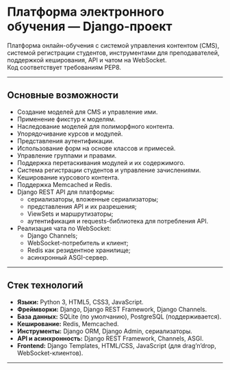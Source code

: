 # Платформа электронного обучения — Django-проект

Платформа онлайн-обучения с системой управления контентом (CMS), системой регистрации студентов, инструментами для преподавателей, поддержкой кеширования, API и чатом на WebSocket.  
Код соответствует требованиям PEP8.

---

## Основные возможности

- Создание моделей для CMS и управление ими.
- Применение фикстур к моделям.
- Наследование моделей для полиморфного контента.
- Упорядочивание курсов и модулей.
- Представления аутентификации.
- Использование форм на основе классов и примесей.
- Управление группами и правами.
- Поддержка перетаскивания модулей и их содержимого.
- Система регистрации студентов и управление зачислениями.
- Кеширование курсового контента.
- Поддержка Memcached и Redis.
- Django REST API для платформы:
  - сериализаторы, вложенные сериализаторы;
  - представления API и их разрешения;
  - ViewSets и маршрутизаторы;
  - аутентификация и requests-библиотека для потребления API.
- Реализация чата по WebSocket:
  - Django Channels;
  - WebSocket-потребитель и клиент;
  - Redis как резидентное хранилище;
  - асинхронный ASGI-сервер.

---

## Стек технологий

- **Языки:** Python 3, HTML5, CSS3, JavaScript.
- **Фреймворки:** Django, Django REST Framework, Django Channels.
- **База данных:** SQLite (по умолчанию), PostgreSQL (поддерживается).
- **Кеширование:** Redis, Memcached.
- **Инструменты:** Django ORM, Django Admin, сериализаторы.
- **API и асинхронность:** Django REST Framework, Channels, ASGI.
- **Frontend:** Django Templates, HTML/CSS, JavaScript (для drag’n’drop, WebSocket-клиентов).

---
